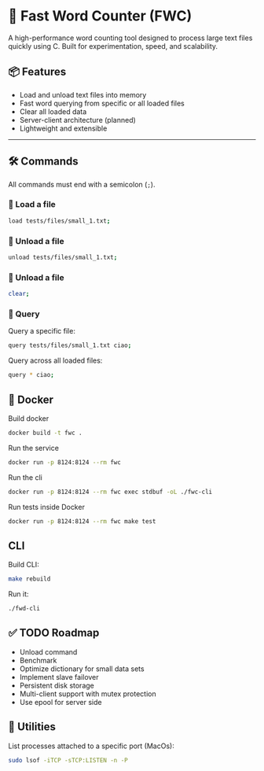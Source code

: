 

# 🚀 Fast Word Counter (FWC)

A high-performance word counting tool designed to process large text files quickly using C. Built for experimentation, speed, and scalability.

## 📦 Features

- Load and unload text files into memory  
- Fast word querying from specific or all loaded files  
- Clear all loaded data  
- Server-client architecture (planned)  
- Lightweight and extensible  

---

## 🛠️ Commands

All commands must end with a semicolon (`;`).


### 🔹 Load a file
```bash
load tests/files/small_1.txt;
```

### 🔹 Unload a file
```bash
unload tests/files/small_1.txt;
```

### 🔹 Unload a file
```bash
clear;
```

### 🔹 Query

Query a specific file:
```bash
query tests/files/small_1.txt ciao;
```

Query across all loaded files:
```bash
query * ciao;
```

## 🐳 Docker
Build docker
```bash
docker build -t fwc .
```

Run the service
```bash
docker run -p 8124:8124 --rm fwc
```

Run the cli
```bash
docker run -p 8124:8124 --rm fwc exec stdbuf -oL ./fwc-cli
```

Run tests inside Docker
```bash
docker run -p 8124:8124 --rm fwc make test
```

## CLI
Build CLI:
```bash
make rebuild
```

Run it:
```bash
./fwd-cli
```


## ✅ TODO Roadmap
 - Unload command
 - Benchmark
 - Optimize dictionary for small data sets
 - Implement slave failover
 - Persistent disk storage
 - Multi-client support with mutex protection
 - Use epool for server side

## 🧰 Utilities

List processes attached to a specific port (MacOs):
```bash
sudo lsof -iTCP -sTCP:LISTEN -n -P
```